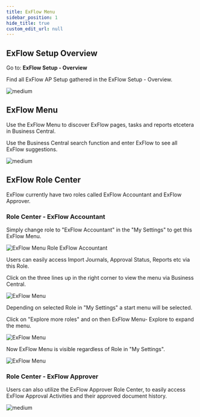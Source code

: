 ```yaml
---
title: ExFlow Menu
sidebar_position: 1
hide_title: true
custom_edit_url: null
---
```

## ExFlow Setup Overview
Go to: **ExFlow Setup - Overview** 

Find all ExFlow AP Setup gathered in the ExFlow Setup - Overview.

![medium](@site/static/img/media/exflow-ap-overview-001.png) 


## ExFlow Menu

Use the ExFlow Menu to discover ExFlow pages, tasks and reports etcetera in Business Central.

Use the Business Central search function and enter ExFlow to see all ExFlow suggestions.

![medium](@site/static/img/media/business-central-search-001.png)

## ExFlow Role Center 

ExFlow currently have two roles called ExFlow Accountant and ExFlow Approver.

### Role Center - ExFlow Accountant

Simply change role to "ExFlow Accountant" in the "My Settings" to get this
ExFlow Menu.

![ExFlow Menu Role ExFlow Accountant](@site/static/img/media/exflow-menu-001.png)

Users can easily access Import Journals, Approval Status, Reports etc via this Role.

Click on the three lines up in the right corner to view the menu via
Business Central.

![ExFlow Menu](@site/static/img/media/exflow-menu-002-extended.png)

Depending on selected Role in "My Settings" a start menu will be
selected.

Click on "Explore more roles" and on then ExFlow Menu- Explore to expand
the menu.

![ExFlow Menu](@site/static/img/media/exflow-menu-003-extended.png)

Now ExFlow Menu is visible regardless of Role in "My Settings".

![ExFlow Menu](@site/static/img/media/exflow-menu-004-extended.png)


### Role Center - ExFlow Approver

Users can also utilize the ExFlow Approver Role Center, to easily access ExFlow Approval Activities and their approved document history.

![medium](@site/static/img/media/exflow-approver-rc-001.png) 